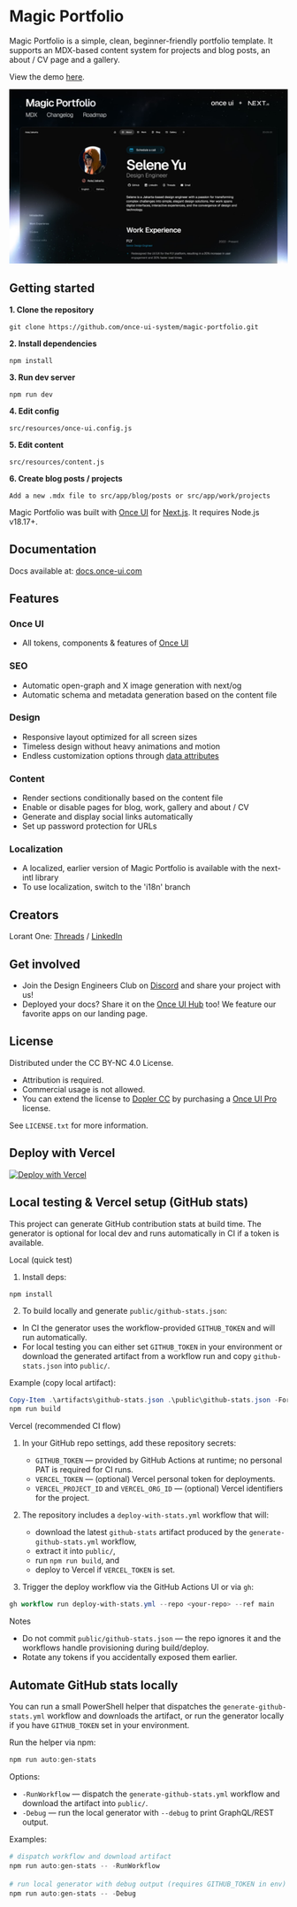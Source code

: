 # Magic Portfolio

Magic Portfolio is a simple, clean, beginner-friendly portfolio template. It supports an MDX-based content system for projects and blog posts, an about / CV page and a gallery.

View the demo [here](https://demo.magic-portfolio.com).

![Magic Portfolio](public/images/og/home.jpg)

## Getting started

**1. Clone the repository**

```
git clone https://github.com/once-ui-system/magic-portfolio.git
```

**2. Install dependencies**

```
npm install
```

**3. Run dev server**

```
npm run dev
```

**4. Edit config**

```
src/resources/once-ui.config.js
```

**5. Edit content**

```
src/resources/content.js
```

**6. Create blog posts / projects**

```
Add a new .mdx file to src/app/blog/posts or src/app/work/projects
```

Magic Portfolio was built with [Once UI](https://once-ui.com) for [Next.js](https://nextjs.org). It requires Node.js v18.17+.

## Documentation

Docs available at: [docs.once-ui.com](https://docs.once-ui.com/docs/magic-portfolio/quick-start)

## Features

### Once UI

- All tokens, components & features of [Once UI](https://once-ui.com)

### SEO

- Automatic open-graph and X image generation with next/og
- Automatic schema and metadata generation based on the content file

### Design

- Responsive layout optimized for all screen sizes
- Timeless design without heavy animations and motion
- Endless customization options through [data attributes](https://once-ui.com/docs/theming)

### Content

- Render sections conditionally based on the content file
- Enable or disable pages for blog, work, gallery and about / CV
- Generate and display social links automatically
- Set up password protection for URLs

### Localization

- A localized, earlier version of Magic Portfolio is available with the next-intl library
- To use localization, switch to the 'i18n' branch

## Creators

Lorant One: [Threads](https://www.threads.net/@lorant.one) / [LinkedIn](https://www.linkedin.com/in/lorant-one/)

## Get involved

- Join the Design Engineers Club on [Discord](https://discord.com/invite/5EyAQ4eNdS) and share your project with us!
- Deployed your docs? Share it on the [Once UI Hub](https://once-ui.com/hub) too! We feature our favorite apps on our landing page.

## License

Distributed under the CC BY-NC 4.0 License.

- Attribution is required.
- Commercial usage is not allowed.
- You can extend the license to [Dopler CC](https://dopler.app/license) by purchasing a [Once UI Pro](https://once-ui.com/pricing) license.

See `LICENSE.txt` for more information.

## Deploy with Vercel

[![Deploy with Vercel](https://vercel.com/button)](https://vercel.com/new/clone?repository-url=https%3A%2F%2Fgithub.com%2Fonce-ui-system%2Fmagic-portfolio&project-name=portfolio&repository-name=portfolio&redirect-url=https%3A%2F%2Fgithub.com%2Fonce-ui-system%2Fmagic-portfolio&demo-title=Magic%20Portfolio&demo-description=Showcase%20your%20designers%20or%20developer%20portfolio&demo-url=https%3A%2F%2Fdemo.magic-portfolio.com&demo-image=%2F%2Fraw.githubusercontent.com%2Fonce-ui-system%2Fmagic-portfolio%2Fmain%2Fpublic%2Fimages%2Fog%2Fhome.jpg)

## Local testing & Vercel setup (GitHub stats)

This project can generate GitHub contribution stats at build time. The generator is optional for local dev and runs automatically in CI if a token is available.

Local (quick test)

1. Install deps:

```
npm install
```

2. To build locally and generate `public/github-stats.json`:

- In CI the generator uses the workflow-provided `GITHUB_TOKEN` and will run automatically.
- For local testing you can either set `GITHUB_TOKEN` in your environment or download the generated artifact from a workflow run and copy `github-stats.json` into `public/`.

Example (copy local artifact):

```powershell
Copy-Item .\artifacts\github-stats.json .\public\github-stats.json -Force
npm run build
```

Vercel (recommended CI flow)

1. In your GitHub repo settings, add these repository secrets:

   - `GITHUB_TOKEN` — provided by GitHub Actions at runtime; no personal PAT is required for CI runs.
   - `VERCEL_TOKEN` — (optional) Vercel personal token for deployments.
   - `VERCEL_PROJECT_ID` and `VERCEL_ORG_ID` — (optional) Vercel identifiers for the project.

2. The repository includes a `deploy-with-stats.yml` workflow that will:

   - download the latest `github-stats` artifact produced by the `generate-github-stats.yml` workflow,
   - extract it into `public/`,
   - run `npm run build`, and
   - deploy to Vercel if `VERCEL_TOKEN` is set.

3. Trigger the deploy workflow via the GitHub Actions UI or via `gh`:

```powershell
gh workflow run deploy-with-stats.yml --repo <your-repo> --ref main
```

Notes

- Do not commit `public/github-stats.json` — the repo ignores it and the workflows handle provisioning during build/deploy.
- Rotate any tokens if you accidentally exposed them earlier.

## Automate GitHub stats locally

You can run a small PowerShell helper that dispatches the `generate-github-stats.yml` workflow and downloads the artifact, or run the generator locally if you have `GITHUB_TOKEN` set in your environment.

Run the helper via npm:

```powershell
npm run auto:gen-stats
```

Options:

- `-RunWorkflow` — dispatch the `generate-github-stats.yml` workflow and download the artifact into `public/`.
- `-Debug` — run the local generator with `--debug` to print GraphQL/REST output.

Examples:

```powershell
# dispatch workflow and download artifact
npm run auto:gen-stats -- -RunWorkflow

# run local generator with debug output (requires GITHUB_TOKEN in env)
npm run auto:gen-stats -- -Debug
```
